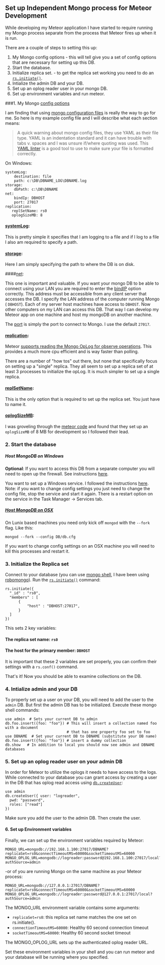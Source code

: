 ## Set up Independent Mongo process for Meteor Development

While developing my Meteor application I have started to require running my Mongo process separate from the process that Meteor fires up when it is run.

There are a couple of steps to setting this up:
  1. My Mongo config options - this will tell give you a set of config options that are necessary for setting up this DB.
  2. Start the database.
  3. Initialize replica set.  - to get the replica set working you need to do an [`rs.initiate()`](https://docs.mongodb.com/manual/reference/method/rs.initiate/).
  4. Intialize the admin DB and your DB.
  5. Set up an oplog reader user in your mongo DB.
  6. Set up environment variables and run meteor.


###1.  My Mongo [config options](https://docs.mongodb.com/manual/reference/configuration-options/)

I am finding that using [mongo configuration files](https://docs.mongodb.com/manual/reference/configuration-options/#configuration-file) is really the way to go for me.  So here is my example config file and I will describe what each section means:

>A quick warning about mongo config files, they use YAML as their file type.  YAML is an indentation standard and it can have trouble with tabs v. spaces and I was unsure if/where quoting was used.  This [YAML linter](http://www.yamllint.com/) is a good tool to use to make sure your file is formatted correctly.

On Windows:
```
systemLog:
    destination: file
    path: c:\DB\DBNAME_LOG\DBNAME.log
storage:
    dbPath: c:\DB\DBNAME
net:
    bindIp: DBHOST
    port: 27017
replication:
   replSetName: rs0
   oplogSizeMB: 8

```
#### [systemLog](https://docs.mongodb.com/manual/reference/configuration-options/#systemlog-options):

This is pretty simple it specifies that I am logging to a file and if I log to a file I also am required to specify a path.

#### [storage](https://docs.mongodb.com/manual/reference/configuration-options/#storage-options):

Here I am simply specifying the path to where the DB is on disk.

####[net](https://docs.mongodb.com/manual/reference/configuration-options/#net-options):

This one is important and valuable.  If you want your mongo DB to be able to connect using your LAN you are required to enter the [bindIP](https://docs.mongodb.com/manual/reference/configuration-options/#net.bindIp) option correctly.  This address must be accessible from any client server that accesses the DB. I specify the LAN address of the computer running Mongo ( `DBHOST`).  Each of my server host machines have access to `DBHOST`.  Now other computers on my LAN can access this DB.  That way I can develop my Meteor app on one machine and host my mongoDB on another machine.

The [port](https://docs.mongodb.com/manual/reference/configuration-options/#net.port) is simply the port to connect to Mongo. I use the default `27017`.

#### [replication](https://docs.mongodb.com/manual/reference/configuration-options/#replication-options):

Meteor [supports reading the Mongo OpLog for observe operations](https://github.com/meteor/docs/blob/version-NEXT/long-form/oplog-observe-driver.md).  This provides a much more cpu efficient and is way faster than polling.

There are a number of "how tos" out there, but none that specifically focus on setting up a "single" replica.  They all seem to set up a replica set of at least 3 processes to initialize the opLog.  It is much simpler to set up a single replica.

#### [replSetName](https://docs.mongodb.com/manual/reference/configuration-options/#replication.replSetName):
This is the only option that is required to set up the replica set.  You just have to name it.

#### [oplogSizeMB](https://docs.mongodb.com/manual/reference/configuration-options/#replication.oplogSizeMB):

I was groveling through the [meteor code](https://github.com/meteor/meteor/blob/dce2b20ddbe45da48c37f26813fce8d0c72d8c88/tools/runners/run-mongo.js#L54) and found that they set up an `oplogSizeMB` of 8 MB for development so I followed their lead.

### 2. Start the database

##### Host MongoDB on Windows

**Optional**: If you want to access this DB from a separate computer you will need to open up the firewall.  See instructions [here](https://docs.mongodb.com/manual/tutorial/configure-windows-netsh-firewall/#traffic-to-and-from-mongod-exe-instances).

You want to set up a Windows service.  I followed the instructions [here](https://docs.mongodb.com/manual/tutorial/install-mongodb-on-windows/#manually-create-a-windows-service-for-mongodb-community-edition).  Note: if you want to change config settings you just need to change the config file, stop the service and start it again.  There is a restart option on the service in the Task Manager -> Services tab.

##### [Host MongoDB on OSX](https://docs.mongodb.com/manual/tutorial/install-mongodb-on-os-x/)
On Lunix based machines you need only kick off `mongod` with the `--fork` flag.  Like this:
```
mongod --fork --config DB/db.cfg
```
If you want to change config settings on an OSX machine you will need to kill this processes and restart it.

### 3. Initialize the Replica set

Connect to your database (you can use [mongo shell](https://docs.mongodb.com/manual/mongo/), I have been using [robomongo](https://robomongo.org/)).  Run the [`rs.initiate()`](https://docs.mongodb.com/manual/reference/method/rs.initiate/) command:

```
rs.initiate({
  "_id" : "rs0",
  "members" : [ 
      {
          "host" : "DBHOST:27017",
      }
  ]
})
```
This sets 2 key variables:
#### The replica set name: `rs0`
#### The host for the primary member: `DBHOST`

It is important that these 2 variables are set properly, you can confirm their settings with a `rs.conf()` command.

That's it!  Now you should be able to examine collections on the DB.

### 4. Intialize admin and your DB
To properly set up a user on your DB, you will need to add the user to the `admin` DB.  But first the admin DB has to be initialized.  Execute these mongo shell commands:

```
use admin  # Sets your current DB to admin
db.foo.insert({foo: "foo"}) # This will insert a collection named foo with a document
                            # that has one property foo set to foo
use DBNAME  # Set your current DB to DBNAME (substitute your DB name)
db.foo.insert({foo: "foo"}) # insert a dummy collection
db.show   # In addition to local you should now see admin and DBNAME databases
```

### 5. Set up an oplog reader user on your admin DB

In order for Meteor to utilize the oplogs it needs to have access to the logs.  While connected to your database you can grant access by creating a user in the DB that has oplog read access using [`db.createUser`](https://docs.mongodb.com/manual/reference/method/db.createUser/):

```
use admin
db.createUser({ user: "logreader",
  pwd: "password",
  roles: ["read"]
})
```

Make sure you add the user to the admin DB.  Then create the user.

#### 6. Set up Environment variables

Finally, we can set up the environment variables required by Meteor:
```
MONGO_URL=mongodb://192.168.1.100:27017/DBNAME?replicaSet=rs0&connectTimeoutMS=60000&socketTimeoutMS=60000
MONGO_OPLOG_URL=mongodb://logreader:password@192.168.1.100:27017/local?authSource=admin
```
-or of you are running Mongo on the same machine as your Meteor process:
```
MONGO_URL=mongodb://127.0.0.1:27017/DBNAME?replicaSet=rs0&connectTimeoutMS=60000&socketTimeoutMS=60000
MONGO_OPLOG_URL=mongodb://logreader:password@127.0.0.1:27017/local?authSource=admin
```
The MONGO_URL environment variable contains some arguments:
- `replicaSet=rs0`: this replica set name matches the one set on rs.initiate().
- `connectionTimeoutMS=60000`: Healthy 60 second connection timeout
- `socketTimeoutMS=60000`: Healthy 60 second socket timeout

The MONGO_OPLOG_URL sets up the authenticated oplog reader URL.

Set these environment variables in your shell and you can run meteor and your database will be running where you specified.
